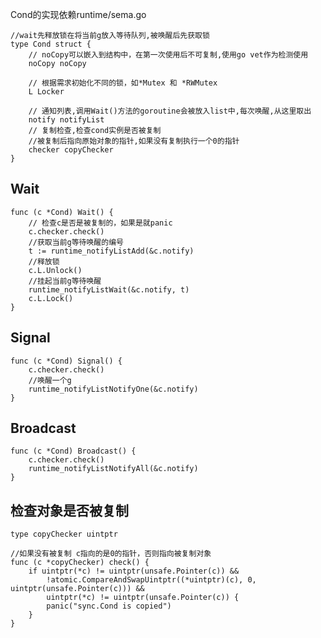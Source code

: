 
Cond的实现依赖runtime/sema.go


    //wait先释放锁在将当前g放入等待队列,被唤醒后先获取锁
    type Cond struct {
        // noCopy可以嵌入到结构中，在第一次使用后不可复制,使用go vet作为检测使用
        noCopy noCopy

        // 根据需求初始化不同的锁，如*Mutex 和 *RWMutex       
        L Locker

        // 通知列表,调用Wait()方法的goroutine会被放入list中,每次唤醒,从这里取出
        notify notifyList
        // 复制检查,检查cond实例是否被复制
        //被复制后指向原始对象的指针,如果没有复制执行一个0的指针
        checker copyChecker
    }

## Wait

    func (c *Cond) Wait() {
        // 检查c是否是被复制的，如果是就panic
        c.checker.check()
        //获取当前g等待唤醒的编号
        t := runtime_notifyListAdd(&c.notify)
        //释放锁
        c.L.Unlock()
        //挂起当前g等待唤醒
        runtime_notifyListWait(&c.notify, t)
        c.L.Lock()
    }

## Signal

    func (c *Cond) Signal() {
        c.checker.check()
        //唤醒一个g
        runtime_notifyListNotifyOne(&c.notify)
    }

## Broadcast

    func (c *Cond) Broadcast() {
        c.checker.check()
        runtime_notifyListNotifyAll(&c.notify)
    }



## 检查对象是否被复制

    type copyChecker uintptr

    //如果没有被复制 c指向的是0的指针，否则指向被复制对象
    func (c *copyChecker) check() {
        if uintptr(*c) != uintptr(unsafe.Pointer(c)) &&
            !atomic.CompareAndSwapUintptr((*uintptr)(c), 0, uintptr(unsafe.Pointer(c))) &&
            uintptr(*c) != uintptr(unsafe.Pointer(c)) {
            panic("sync.Cond is copied")
        }
    }
